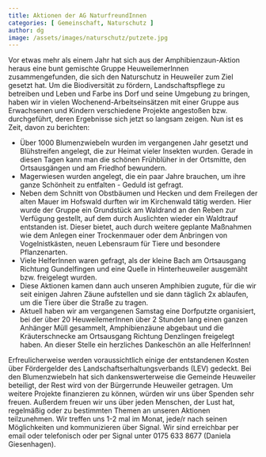 ```yaml
---
title: Aktionen der AG NaturfreundInnen
categories: [ Gemeinschaft, Naturschutz ]
author: dg
image: /assets/images/naturschutz/putzete.jpg
---
```

Vor etwas mehr als einem Jahr hat sich aus der Amphibienzaun-Aktion heraus eine bunt gemischte Gruppe HeuweilemerInnen zusammengefunden, die sich den Naturschutz in Heuweiler zum Ziel gesetzt hat. Um die Biodiversität zu fördern, Landschaftspflege zu betreiben und Leben und Farbe ins Dorf und seine Umgebung zu bringen, haben wir in vielen Wochenend-Arbeitseinsätzen mit einer Gruppe aus Erwachsenen und Kindern verschiedene Projekte angestoßen bzw. durchgeführt, deren Ergebnisse sich jetzt so langsam zeigen. Nun ist es Zeit, davon zu berichten:

* Über 1000 Blumenzwiebeln wurden im vergangenen Jahr gesetzt und Blühstreifen angelegt, die zur Heimat vieler Insekten wurden. Gerade in diesen Tagen kann man die schönen Frühblüher in der Ortsmitte, den Ortsausgängen und am Friedhof bewundern. 
* Magerwiesen wurden angelegt, die ein paar Jahre brauchen, um ihre ganze Schönheit zu entfalten - Geduld ist gefragt. 
* Neben dem Schnitt von Obstbäumen und Hecken und dem Freilegen der alten Mauer im Hofswald durften wir im Kirchenwald tätig werden. Hier wurde der Gruppe ein Grundstück am Waldrand an den Reben zur Verfügung gestellt, auf dem durch Auslichten wieder ein Waldtrauf entstanden ist. Dieser bietet, auch durch weitere geplante Maßnahmen wie dem Anlegen einer Trockenmauer oder dem Anbringen von Vogelnistkästen, neuen Lebensraum für Tiere und besondere Pflanzenarten. 
* Viele HelferInnen waren gefragt, als der kleine Bach am Ortsausgang Richtung Gundelfingen und eine Quelle in Hinterheuweiler ausgemäht bzw. freigelegt wurden. 
* Diese Aktionen kamen dann auch unseren Amphibien zugute, für die wir seit einigen Jahren Zäune aufstellen und sie dann täglich 2x ablaufen, um die Tiere über die Straße zu tragen. 
* Aktuell haben wir am vergangenen Samstag eine Dorfputzte organisiert, bei der über 20 HeuweilemerInnen über 2 Stunden lang einen ganzen Anhänger Müll gesammelt, Amphibienzäune abgebaut und die Kräuterschnecke am Ortsausgang Richtung Denzlingen freigelegt haben. An dieser Stelle ein herzliches Dankeschön an alle HelferInnen!

Erfreulicherweise werden voraussichtlich einige der entstandenen Kosten über Fördergelder des Landschaftserhaltungsverbands (LEV) gedeckt. Bei den Blumenzwiebeln hat sich dankenswerterweise die Gemeinde Heuweiler beteiligt, der Rest wird von der Bürgerrunde Heuweiler getragen. Um weitere Projekte finanzieren zu können, würden wir uns über Spenden sehr freuen. Außerdem freuen wir uns über jeden Menschen, der Lust hat, regelmäßig oder zu bestimmten Themen an unseren Aktionen teilzunehmen. Wir treffen uns 1-2 mal im Monat, jede/r nach seinen Möglichkeiten und kommunizieren über Signal. Wir sind erreichbar per email oder telefonisch oder per Signal unter 0175 633 8677 (Daniela Giesenhagen). 
